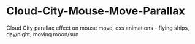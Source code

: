 # Cloud-City-Mouse-Move-Parallax
 Cloud City parallax effect on mouse move, css animations - flying ships, day/night, moving moon/sun
